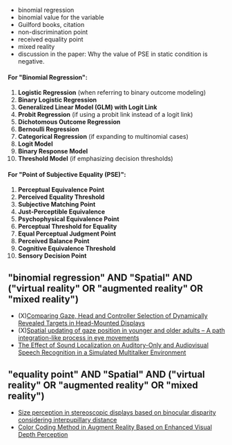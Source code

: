 - binomial regression  
- binomial value for the variable
- Guilford books, citation
- non-discrimination point  
- received equality point
- mixed reality
- discussion in the paper: Why the value of PSE in static condition is negative.
#### For "Binomial Regression":
1. **Logistic Regression** (when referring to binary outcome modeling)
2. **Binary Logistic Regression**
3. **Generalized Linear Model (GLM) with Logit Link**
4. **Probit Regression** (if using a probit link instead of a logit link)
5. **Dichotomous Outcome Regression**
6. **Bernoulli Regression**
7. **Categorical Regression** (if expanding to multinomial cases)
8. **Logit Model**
9. **Binary Response Model**
10. **Threshold Model** (if emphasizing decision thresholds)
#### For "Point of Subjective Equality (PSE)":
1. **Perceptual Equivalence Point**
2. **Perceived Equality Threshold**
3. **Subjective Matching Point**
4. **Just-Perceptible Equivalence**
5. **Psychophysical Equivalence Point**
6. **Perceptual Threshold for Equality**
7. **Equal Perceptual Judgment Point**
8. **Perceived Balance Point**
9. **Cognitive Equivalence Threshold**
10. **Sensory Decision Point**
## "binomial regression" AND "Spatial" AND ("virtual reality" OR "augmented reality" OR "mixed reality")
- (X)[Comparing Gaze, Head and Controller Selection of Dynamically Revealed Targets in Head-Mounted Displays](https://ieeexplore.ieee.org/abstract/document/10269034?casa_token=PH1d6KkaXVoAAAAA:jjYwmjWBArqP7a3sNF1IokZxY_H4p6KtMBRFiQUKZ_kHoogHTBIdNbTxmr_g1dwfPZKHoozg)
- (X)[Spatial updating of gaze position in younger and older adults – A path integration-like process in eye movements](https://www.sciencedirect.com/science/article/pii/S0010027724001215)
- [The Effect of Sound Localization on Auditory-Only and Audiovisual Speech Recognition in a Simulated Multitalker Environment](https://journals.sagepub.com/doi/full/10.1177/23312165231186040)
## "equality point" AND "Spatial" AND ("virtual reality" OR "augmented reality" OR "mixed reality")
- [Size perception in stereoscopic displays based on binocular disparity considering interpupillary distance](https://www.jstage.jst.go.jp/article/jasse/11/1/11_93/_article/-char/ja/)
- [Color Coding Method in Augment Reality Based on Enhanced Visual Depth Perception](https://ieeexplore.ieee.org/abstract/document/10406667/?casa_token=zdoRiQlIIMkAAAAA:32xv3PS8Yt4me03w1q4A9g58j2_cvloJel9zA527RXCAm8HimDgZc6vocGfHaR_d-Kdk-9PM)